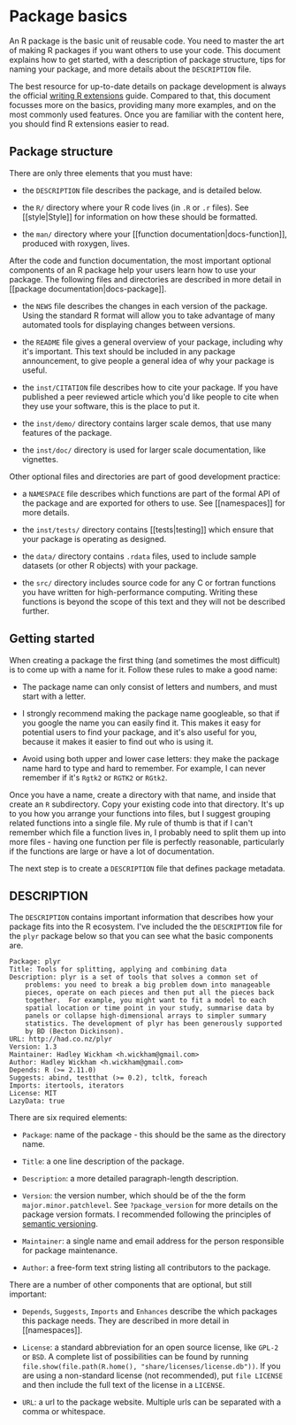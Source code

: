 # Package basics

An R package is the basic unit of reusable code. You need to master the art of making R packages if you want others to use your code. This document explains how to get started, with a description of package structure, tips for naming your package, and more details about the `DESCRIPTION` file.

The best resource for up-to-date details on package development is always the official [writing R extensions][r-ext] guide. Compared to that, this document focusses more on the basics, providing many more examples, and on the most commonly used features. Once you are familiar with the content here, you should find R extensions easier to read.

## Package structure

There are only three elements that you must have:

* the `DESCRIPTION` file describes the package, and is detailed below.

* the `R/` directory where your R code lives (in `.R` or `.r` files). See
  [[style|Style]] for information on how these should be formatted.

* the `man/` directory where your [[function documentation|docs-function]],
  produced with roxygen, lives.

After the code and function documentation, the most important optional components of an R package help your users learn how to use your package. The following files and directories are described in more detail in [[package documentation|docs-package]].

* the `NEWS` file describes the changes in each version of the package. Using
  the standard R format will allow you to take advantage of many automated
  tools for displaying changes between versions.

* the `README` file gives a general overview of your package, including why
  it's important. This text should be included in any package announcement, to
  give people a general idea of why your package is useful.

* the `inst/CITATION` file describes how to cite your package. If you have
  published a peer reviewed article which you'd like people to cite when they
  use your software, this is the place to put it.

* the `inst/demo/` directory contains larger scale demos, that use many 
  features of the package.

* the `inst/doc/` directory is used for larger scale documentation, like
  vignettes.
  
Other optional files and directories are part of good development practice:

* a `NAMESPACE` file describes which functions are part of the formal API of
  the package and are exported for others to use. See [[namespaces]] for more
  details.

* the `inst/tests/` directory contains [[tests|testing]] which ensure that
  your package is operating as designed.

* the `data/` directory contains `.rdata` files, used to include sample
  datasets (or other R objects) with your package.

* the `src/` directory includes source code for any C or fortran functions you
  have written for high-performance computing. Writing these functions is
  beyond the scope of this text and they will not be described further.

## Getting started

When creating a package the first thing (and sometimes the most difficult) is to come up with a name for it. Follow these rules to make a good name:

* The package name can only consist of letters and numbers, and must start
  with a letter.

* I strongly recommend making the package name googleable, so that if you
  google the name you can easily find it. This makes it easy for potential
  users to find your package, and it's also useful for you, because it makes
  it easier to find out who is using it.

* Avoid using both upper and lower case letters: they make the package name
  hard to type and hard to remember. For example, I can never remember if it's
  `Rgtk2` or `RGTK2` or `RGtk2`.

Once you have a name, create a directory with that name, and inside that create an `R` subdirectory. Copy your existing code into that directory. It's up to you how you arrange your functions into files, but I suggest grouping related functions into a single file. My rule of thumb is that if I can't remember which file a function lives in, I probably need to split them up into more files - having one function per file is perfectly reasonable, particularly if the functions are large or have a lot of documentation.

The next step is to create a `DESCRIPTION` file that defines package metadata.

## DESCRIPTION

The `DESCRIPTION` contains important information that describes how your package fits into the R ecosystem. I've included the the `DESCRIPTION` file for the `plyr` package below so that you can see what the basic components are. 

    Package: plyr
    Title: Tools for splitting, applying and combining data
    Description: plyr is a set of tools that solves a common set of
        problems: you need to break a big problem down into manageable
        pieces, operate on each pieces and then put all the pieces back
        together.  For example, you might want to fit a model to each
        spatial location or time point in your study, summarise data by
        panels or collapse high-dimensional arrays to simpler summary
        statistics. The development of plyr has been generously supported
        by BD (Becton Dickinson).
    URL: http://had.co.nz/plyr
    Version: 1.3
    Maintainer: Hadley Wickham <h.wickham@gmail.com>
    Author: Hadley Wickham <h.wickham@gmail.com>
    Depends: R (>= 2.11.0)
    Suggests: abind, testthat (>= 0.2), tcltk, foreach
    Imports: itertools, iterators
    License: MIT
    LazyData: true

There are six required elements:

* `Package`: name of the package - this should be the same as the directory
  name.

* `Title`: a one line description of the package.

* `Description`: a more detailed paragraph-length description.

* `Version`: the version number, which should be of the the form
  `major.minor.patchlevel`. See `?package_version` for more details on the
  package version formats.  I recommended following the principles of 
  [semantic versioning](http://semver.org/).

* `Maintainer`: a single name and email address for the person responsible for
  package maintenance.

* `Author`: a free-form text string listing all contributors to the package.

There are a number of other components that are optional, but still important: 

* `Depends`, `Suggests`, `Imports` and `Enhances` describe the which packages
  this package needs. They are described in more detail in [[namespaces]].

* `License`: a standard abbreviation for an open source license, like `GPL-2`
  or `BSD`. A complete list of possibilities can be found by running
  `file.show(file.path(R.home(), "share/licenses/license.db"))`. If you are
  using a non-standard license (not recommended), put `file LICENSE` and then
  include the full text of the license in a `LICENSE`.

* `URL`: a url to the package website. Multiple urls can be separated with a
  comma or whitespace.

[r-ext]:http://cran.r-project.org/doc/manuals/R-exts.html#Creating-R-packages